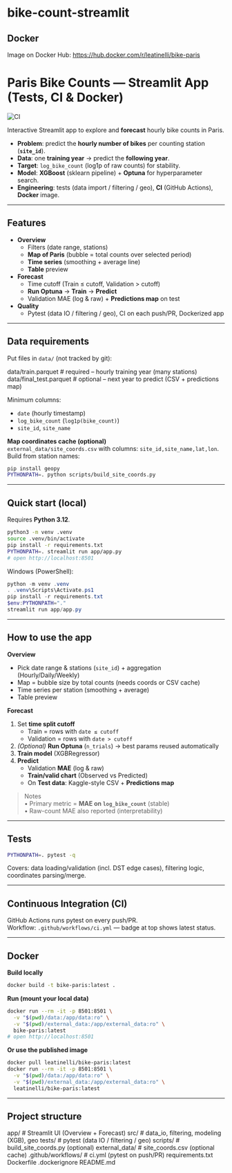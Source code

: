 # bike-count-streamlit

## Docker

Image on Docker Hub: https://hub.docker.com/r/leatinelli/bike-paris

# Paris Bike Counts — Streamlit App (Tests, CI & Docker)

![CI](https://github.com/leatinellix/bike-count-streamlit/actions/workflows/ci.yml/badge.svg)

Interactive Streamlit app to explore and **forecast** hourly bike counts in Paris.

- **Problem**: predict the **hourly number of bikes** per counting station (**`site_id`**).
- **Data**: one **training year** → predict the **following year**.
- **Target**: `log_bike_count` (log1p of raw counts) for stability.
- **Model**: **XGBoost** (sklearn pipeline) + **Optuna** for hyperparameter search.
- **Engineering**: tests (data import / filtering / geo), **CI** (GitHub Actions), **Docker** image.

---

## Features

- **Overview**
  - Filters (date range, stations)
  - **Map of Paris** (bubble = total counts over selected period)
  - **Time series** (smoothing + average line)
  - **Table** preview
- **Forecast**
  - Time cutoff (Train ≤ cutoff, Validation > cutoff)
  - **Run Optuna** → **Train** → **Predict**
  - Validation MAE (log & raw) + **Predictions map** on test
- **Quality**
  - Pytest (data IO / filtering / geo), CI on each push/PR, Dockerized app

---

## Data requirements

Put files in `data/` (not tracked by git):

data/train.parquet # required – hourly training year (many stations)
data/final_test.parquet # optional – next year to predict (CSV + predictions map)


Minimum columns:
- `date` (hourly timestamp)
- `log_bike_count` (`log1p(bike_count)`)
- `site_id`, `site_name`

**Map coordinates cache (optional)**  
`external_data/site_coords.csv` with columns: `site_id,site_name,lat,lon`.  
Build from station names:
~~~bash
pip install geopy
PYTHONPATH=. python scripts/build_site_coords.py
~~~

---

## Quick start (local)

Requires **Python 3.12**.

~~~bash
python3 -m venv .venv
source .venv/bin/activate
pip install -r requirements.txt
PYTHONPATH=. streamlit run app/app.py
# open http://localhost:8501
~~~

Windows (PowerShell):
~~~powershell
python -m venv .venv
. .venv\Scripts\Activate.ps1
pip install -r requirements.txt
$env:PYTHONPATH="."
streamlit run app/app.py
~~~

---

## How to use the app

**Overview**
- Pick date range & stations (`site_id`) + aggregation (Hourly/Daily/Weekly)
- Map = bubble size by total counts (needs coords or CSV cache)
- Time series per station (smoothing + average)
- Table preview

**Forecast**
1. Set **time split cutoff**  
   - Train = rows with `date ≤ cutoff`  
   - Validation = rows with `date > cutoff`
2. *(Optional)* **Run Optuna** (`n_trials`) → best params reused automatically
3. **Train model** (XGBRegressor)
4. **Predict**
   - Validation **MAE** (log & raw)
   - **Train/valid chart** (Observed vs Predicted)
   - On **Test data**: Kaggle-style CSV + **Predictions map**

> Notes  
> • Primary metric = **MAE on `log_bike_count`** (stable)  
> • Raw-count MAE also reported (interpretability)

---

## Tests

~~~bash
PYTHONPATH=. pytest -q
~~~

Covers: data loading/validation (incl. DST edge cases), filtering logic, coordinates parsing/merge.

---

## Continuous Integration (CI)

GitHub Actions runs pytest on every push/PR.  
Workflow: `.github/workflows/ci.yml` — badge at top shows latest status.

---

## Docker

**Build locally**
~~~bash
docker build -t bike-paris:latest .
~~~

**Run (mount your local data)**
~~~bash
docker run --rm -it -p 8501:8501 \
  -v "$(pwd)/data:/app/data:ro" \
  -v "$(pwd)/external_data:/app/external_data:ro" \
  bike-paris:latest
# open http://localhost:8501
~~~

**Or use the published image**
~~~bash
docker pull leatinelli/bike-paris:latest
docker run --rm -it -p 8501:8501 \
  -v "$(pwd)/data:/app/data:ro" \
  -v "$(pwd)/external_data:/app/external_data:ro" \
  leatinelli/bike-paris:latest
~~~

---

## Project structure

app/ # Streamlit UI (Overview + Forecast)
src/ # data_io, filtering, modeling (XGB), geo
tests/ # pytest (data IO / filtering / geo)
scripts/ # build_site_coords.py (optional)
external_data/ # site_coords.csv (optional cache)
.github/workflows/ # ci.yml (pytest on push/PR)
requirements.txt
Dockerfile
.dockerignore
README.md










